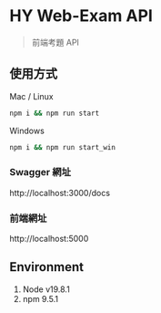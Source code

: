 # HY Web-Exam API

> 前端考題 API

## 使用方式
Mac / Linux
```bash
npm i && npm run start
```

Windows
```bash
npm i && npm run start_win
```

### Swagger 網址 
http://localhost:3000/docs

### 前端網址 
http://localhost:5000


## Environment
1. Node v19.8.1
2. npm 9.5.1

